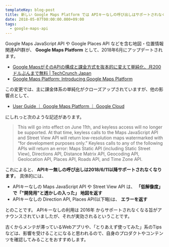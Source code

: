 ```yaml
---
templateKey: blog-post
title: 新しい Google Maps Platform では APIキーなしの呼び出しはサポートされなくなります
date: 2018-05-07T00:00:00.000+09:00
tags:
  - google-maps-api
---
```

Google Maps JavaScript API や Google Places API などを含む地図・位置情報関連API群が、 **Google Maps Platform** として、2018年6月にアップデートされます。
<!--more-->

* [Google MapsがそのAPIの構成と課金方式を抜本的に変えて単純化、月200ドルぶんまで無料 | TechCrunch Japan](https://jp.techcrunch.com/2018/05/03/2018-05-02-google-revamps-its-google-maps-developer-platform/)
* [Google Maps Platform: Introducing Google Maps Platform](https://mapsplatform.googleblog.com/2018/05/introducing-google-maps-platform.html)

この変更では、主に課金体系の単純化がクローズアップされていますが、他の影響点として、

* [User Guide ｜ Google Maps Platform ｜ Google Cloud](https://cloud.google.com/maps-platform/user-guide/)

にしれっと次のような記述があります。

> This will go into effect on June 11th, and keyless access will no longer be supported. At that time, keyless calls to the Maps JavaScript API and Street View API will return low-resolution maps watermarked with “for development purposes only.” Keyless calls to any of the following APIs will return an error: Maps Static API (including Static Street View), Directions API, Distance Matrix API, Geocoding API, Geolocation API, Places API, Roads API, and Time Zone API.

これによると、 **APIキー無しの呼び出しは2018/6/11以降サポートされなくなります**。
具体的には、

* APIキーなしの Maps JavaScript API や Street View API は、 **「低解像度」で「"開発用"と透かしの入った」 地図を返す**
* APIキーなしの Direction API, Places API(以下略)は、 **エラーを返す**

とのことです。
APIキーなしの利用は 2016年 からサポートされなくなる旨がアナウンスされていましたが、それが実効されるということです。

古くからメンテが滞っているWebアプリや、「とりあえず使ってみた」系のTipsなどは、影響を受けることになると思われるので、自身のプロダクトやコンテンツを確認してみることをおすすめします。
